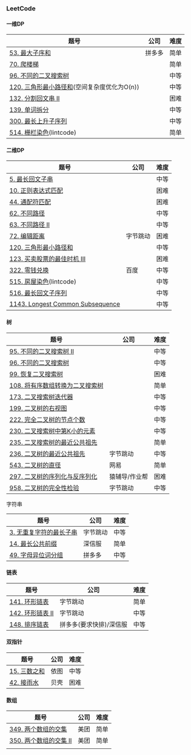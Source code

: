 ### LeetCode

#### 一维DP

| 题号                                                         | 公司   | 难度 |
| ------------------------------------------------------------ | ------ | ---- |
| [53. 最大子序和](https://leetcode-cn.com/problems/maximum-subarray/) | 拼多多 | 简单 |
| [70. 爬楼梯](https://leetcode-cn.com/problems/climbing-stairs/) |        | 简单 |
| [96. 不同的二叉搜索树](https://leetcode-cn.com/problems/unique-binary-search-trees/) |        | 中等 |
| [120. 三角形最小路径和](https://leetcode-cn.com/problems/triangle/)(空间复杂度优化为O(n)) |        | 中等 |
| [132. 分割回文串 II](https://leetcode-cn.com/problems/palindrome-partitioning-ii/) |        | 困难 |
| [139. 单词拆分](https://leetcode-cn.com/problems/word-break/) |        | 中等 |
| [300. 最长上升子序列](https://leetcode-cn.com/problems/longest-increasing-subsequence/) |        | 中等 |
| [514. 栅栏染色](https://www.lintcode.com/problem/paint-fence/description)(lintcode) |        | 简单 |

#### 二维DP

| 题号                                                         | 公司                                                    | 难度 |
| ------------------------------------------------------------ | ---- | ---- |
| [5. 最长回文子串](https://leetcode-cn.com/problems/longest-palindromic-substring/) |  | 中等 |
| [10. 正则表达式匹配](https://leetcode-cn.com/problems/regular-expression-matching/) |  | 困难 |
|[44. 通配符匹配](https://leetcode-cn.com/problems/wildcard-matching/)||困难|
| [62. 不同路径](https://leetcode-cn.com/problems/unique-paths/) |  | 中等 |
| [63. 不同路径 II](https://leetcode-cn.com/problems/unique-paths-ii/) |  | 中等 |
| [72. 编辑距离](https://leetcode-cn.com/problems/edit-distance/) | 字节跳动 | 困难 |
| [120. 三角形最小路径和](https://leetcode-cn.com/problems/triangle/) |  | 中等 |
| [123. 买卖股票的最佳时机 III](https://leetcode-cn.com/problems/best-time-to-buy-and-sell-stock-iii/) |  | 困难 |
| [322. 零钱兑换](https://leetcode-cn.com/problems/coin-change/) | 百度 | 中等 |
| [515. 房屋染色](https://www.lintcode.com/problem/paint-house/description)(lintcode) |  | 中等 |
| [516. 最长回文子序列](https://leetcode-cn.com/problems/longest-palindromic-subsequence/) |  | 中等 |
| [1143. Longest Common Subsequence](https://leetcode.com/problems/longest-common-subsequence/) |  | 中等 |

#### 树

| 题号                                                         | 公司          | 难度 |
| ------------------------------------------------------------ | ------------- | ---- |
| [95. 不同的二叉搜索树 II](https://leetcode-cn.com/problems/unique-binary-search-trees-ii/) |               | 中等 |
| [96. 不同的二叉搜索树](https://leetcode-cn.com/problems/unique-binary-search-trees/) |               | 中等 |
| [99. 恢复二叉搜索树](https://leetcode-cn.com/problems/recover-binary-search-tree/) |               | 困难 |
| [108. 将有序数组转换为二叉搜索树](https://leetcode-cn.com/problems/convert-sorted-array-to-binary-search-tree/) |               | 简单 |
| [173. 二叉搜索树迭代器](https://leetcode-cn.com/problems/binary-search-tree-iterator/) |               | 中等 |
| [199. 二叉树的右视图](https://leetcode-cn.com/problems/binary-tree-right-side-view/) |               | 中等 |
| [222. 完全二叉树的节点个数](https://leetcode-cn.com/problems/count-complete-tree-nodes/) |               | 中等 |
| [230. 二叉搜索树中第K小的元素](https://leetcode-cn.com/problems/kth-smallest-element-in-a-bst/) |               | 中等 |
| [235. 二叉搜索树的最近公共祖先](https://leetcode-cn.com/problems/lowest-common-ancestor-of-a-binary-search-tree/) |               | 简单 |
| [236. 二叉树的最近公共祖先](https://leetcode-cn.com/problems/lowest-common-ancestor-of-a-binary-tree/) | 字节跳动      | 中等 |
| [543. 二叉树的直径](https://leetcode-cn.com/problems/diameter-of-binary-tree/) | 网易          | 简单 |
| [297. 二叉树的序列化与反序列化](https://leetcode-cn.com/problems/serialize-and-deserialize-binary-tree/) | 猿辅导/作业帮 | 困难 |
| [958. 二叉树的完全性检验](https://leetcode-cn.com/problems/check-completeness-of-a-binary-tree/) | 字节跳动      | 中等 |

字符串

| 题号                                                         | 公司     | 难度 |
| ------------------------------------------------------------ | -------- | ---- |
| [3. 无重复字符的最长子串](https://leetcode-cn.com/problems/longest-substring-without-repeating-characters/) | 字节跳动 | 中等 |
| [14. 最长公共前缀](https://leetcode-cn.com/problems/longest-common-prefix/) | 深信服   | 简单 |
| [49. 字母异位词分组](https://leetcode-cn.com/problems/group-anagrams/) | 拼多多   | 中等 |

#### 链表

| 题号                                                         | 公司                    | 难度 |
| ------------------------------------------------------------ | ----------------------- | ---- |
| [141. 环形链表](https://leetcode-cn.com/problems/linked-list-cycle/) | 字节跳动                | 简单 |
| [142. 环形链表 II](https://leetcode-cn.com/problems/linked-list-cycle-ii/) | 字节跳动                | 中等 |
| [148. 排序链表](https://leetcode-cn.com/problems/sort-list/) | 拼多多(要求快排)/深信服 | 中等 |

#### 双指针

| 题号                                                         | 公司 | 难度 |
| ------------------------------------------------------------ | ---- | ---- |
| [15. 三数之和](https://leetcode-cn.com/problems/3sum/)       | 依图 | 中等 |
| [42. 接雨水](https://leetcode-cn.com/problems/trapping-rain-water/) | 贝壳 | 困难 |

#### 数组

| 题号                                                         | 公司 | 难度 |
| ------------------------------------------------------------ | ---- | ---- |
| [349. 两个数组的交集](https://leetcode-cn.com/problems/intersection-of-two-arrays/) | 美团 | 简单 |
| [350. 两个数组的交集 II](https://leetcode-cn.com/problems/intersection-of-two-arrays-ii/) | 美团 | 简单 |
|                                                              |      |      |

